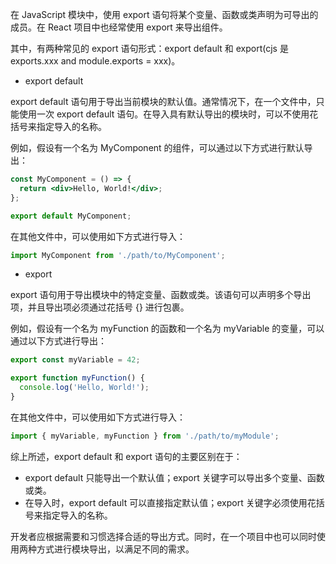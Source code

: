 在 JavaScript 模块中，使用 export 语句将某个变量、函数或类声明为可导出的成员。在 React 项目中也经常使用 export 来导出组件。

其中，有两种常见的 export 语句形式：export default 和 export(cjs 是 exports.xxx and module.exports = xxx)。

- export default

export default 语句用于导出当前模块的默认值。通常情况下，在一个文件中，只能使用一次 export default 语句。在导入具有默认导出的模块时，可以不使用花括号来指定导入的名称。

例如，假设有一个名为 MyComponent 的组件，可以通过以下方式进行默认导出：

```jsx
const MyComponent = () => {
  return <div>Hello, World!</div>;
};

export default MyComponent;
```

在其他文件中，可以使用如下方式进行导入：

```jsx
import MyComponent from './path/to/MyComponent';
```

- export

export 语句用于导出模块中的特定变量、函数或类。该语句可以声明多个导出项，并且导出项必须通过花括号 {} 进行包裹。

例如，假设有一个名为 myFunction 的函数和一个名为 myVariable 的变量，可以通过以下方式进行导出：

```jsx
export const myVariable = 42;

export function myFunction() {
  console.log('Hello, World!');
}
```

在其他文件中，可以使用如下方式进行导入：

```jsx
import { myVariable, myFunction } from './path/to/myModule';
```

综上所述，export default 和 export 语句的主要区别在于：

- export default 只能导出一个默认值；export 关键字可以导出多个变量、函数或类。
- 在导入时，export default 可以直接指定默认值；export 关键字必须使用花括号来指定导入的名称。

开发者应根据需要和习惯选择合适的导出方式。同时，在一个项目中也可以同时使用两种方式进行模块导出，以满足不同的需求。